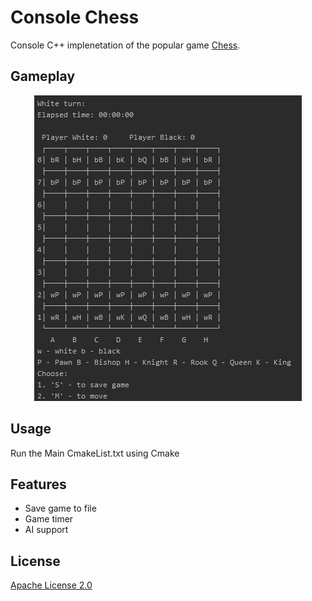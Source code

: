 # Console Chess
Console C++ implenetation of the popular game [Chess](https://en.wikipedia.org/wiki/Chess). 

## Gameplay
<p align="center"><img src="https://github.com/ZdrzalikPrzemyslaw/Console-Chess/blob/master/.github/Gameplay.png"
     alt="Gameplay Screenshot"/>
  </p>
  
## Usage
Run the Main CmakeList.txt using Cmake 

## Features
* Save game to file
* Game timer
* AI support

## License
[Apache License 2.0](https://choosealicense.com/licenses/apache-2.0/)
